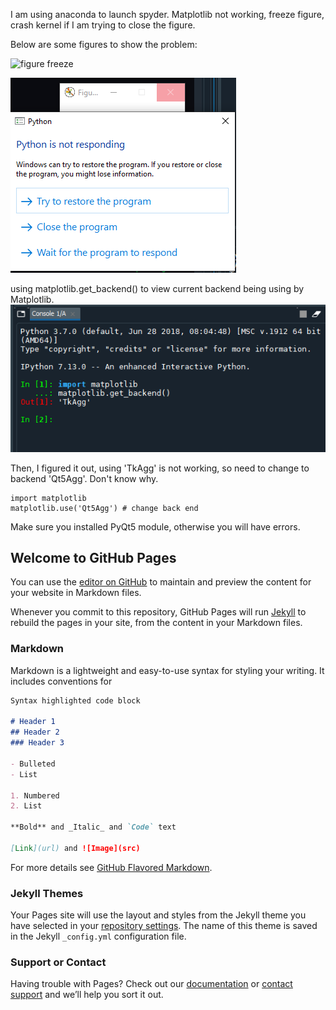 
I am using anaconda to launch spyder.
Matplotlib not working, freeze figure, crash kernel if I am trying to close the figure.


Below are some figures to show the problem:

![figure freeze]((https://octodex.github.com/images/jetpacktocat.png))

![close figure dialogue](https://github.com/CodyDeepPlay/CodyDeepPlay.github.io/blob/master/try_to_close_figure.PNG)


using matplotlib.get_backend() to view current backend being using by Matplotlib.
![view matplot backend](https://github.com/CodyDeepPlay/CodyDeepPlay.github.io/blob/master/face_recog_TKAGGPNG.PNG)

Then, I figured it out, using 'TkAgg' is not working, so need to change to backend 'Qt5Agg'. Don't know why. 
```
import matplotlib
matplotlib.use('Qt5Agg') # change back end
```

Make sure you installed PyQt5 module, otherwise you will have errors.




## Welcome to GitHub Pages

You can use the [editor on GitHub](https://github.com/CodyDeepPlay/CodyDeepPlay.github.io/edit/master/index.md) to maintain and preview the content for your website in Markdown files.

Whenever you commit to this repository, GitHub Pages will run [Jekyll](https://jekyllrb.com/) to rebuild the pages in your site, from the content in your Markdown files.

### Markdown

Markdown is a lightweight and easy-to-use syntax for styling your writing. It includes conventions for

```markdown
Syntax highlighted code block

# Header 1
## Header 2
### Header 3

- Bulleted
- List

1. Numbered
2. List

**Bold** and _Italic_ and `Code` text

[Link](url) and ![Image](src)
```

For more details see [GitHub Flavored Markdown](https://guides.github.com/features/mastering-markdown/).

### Jekyll Themes

Your Pages site will use the layout and styles from the Jekyll theme you have selected in your [repository settings](https://github.com/CodyDeepPlay/CodyDeepPlay.github.io/settings). The name of this theme is saved in the Jekyll `_config.yml` configuration file.

### Support or Contact

Having trouble with Pages? Check out our [documentation](https://help.github.com/categories/github-pages-basics/) or [contact support](https://github.com/contact) and we’ll help you sort it out.
